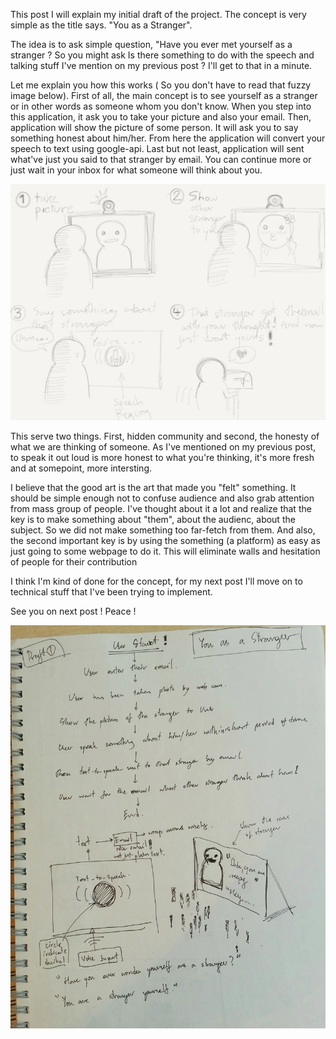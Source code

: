 This post I will explain my initial draft of the project. The concept is very simple as the title says. "You as a Stranger".

The idea is to ask simple question, "Have you ever met yourself as a stranger ? So you might ask Is there something to do with the speech and talking stuff I've mention on my previous post ? I'll get to that in a minute.

Let me explain you how this works ( So you don't have to read that fuzzy image below). First of all, the main concept is to see yourself as a stranger or in other words as someone whom you don't know. When you step into this application, it ask you to take your picture and also your email. Then, application will show the picture of some person. It will ask you to say something honest about him/her. From here the application will convert your speech to text using google-api. Last but not least, application will sent what've just you said to that stranger by email. You can continue more or just wait in your inbox for what someone will think about you.

![Story bord#1](../project_images/stybd.jpg?raw=true "Story Bord")

This serve two things. First, hidden community and second, the honesty of what we are thinking of someone. As I've mentioned on my previous post, to speak it out loud is more honest to what you're thinking, it's more fresh and at somepoint, more intersting. 

I believe that the good art is the art that made you "felt" something. It should be simple enough not to confuse audience and also grab attention from mass group of people. I've thought about it a lot and realize that the key is to make something about "them", about the audienc, about the subject. So we did not make something too far-fetch from them. And also, the second important key is by using the something (a platform) as easy as just going to some webpage to do it. This will eliminate walls and hesitation of people for their contribution

I think I'm kind of done for the concept, for my next post I'll move on to technical stuff that I've been trying to implement. 

See you on next post ! Peace ! 

![Draft Project#1](../project_images/draft1.jpg?raw=true "Draft1")
